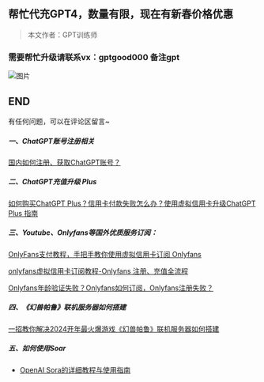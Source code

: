 ## 帮忙代充GPT4，数量有限，现在有新春价格优惠
> 本文作者：GPT训练师




### 需要帮忙升级请联系vx：gptgood000 备注gpt
![图片](https://gptblog.oss-cn-hangzhou.aliyuncs.com/image/202402021640508.jpg)

## END

有任何问题，可以在评论区留言~

##### 一、ChatGPT账号注册相关

[国内如何注册、获取ChatGPT账号？](/how-to-register-chatgpt)

##### 二、ChatGPT充值升级 Plus

[如何购买ChatGPT Plus？信用卡付款失败怎么办？使用虚拟信用卡升级ChatGPT Plus 指南](/how-to-payment-chatgpt)

##### 三、Youtube、Onlyfans等国外优质服务订阅：

[OnlyFans支付教程，手把手教你使用虚拟信用卡订阅 Onlyfans](/onlyfans-pay)

[onlyfans虚拟信用卡订阅教程-Onlyfans 注册、充值全流程](/onlyFans-pay-methods)

[Onlyfans年龄验证失败？Onlyfans如何订阅，Onlyfans注册失败？](/onlyfans-question)

##### 四、《幻兽帕鲁》联机服务器如何搭建
[一招教你解决2024开年最火爆游戏《幻兽帕鲁》联机服务器如何搭建](/palu)

##### 五、如何使用Soar
- [OpenAI Sora的详细教程与使用指南](/how-use-soar)

<Vssue/>

